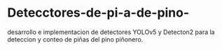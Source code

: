 # Detecctores-de-pi-a-de-pino-
desarrollo e implementacion de detectores YOLOv5 y Detecton2 para la deteccion y conteo de piñas del pino piñonero.
